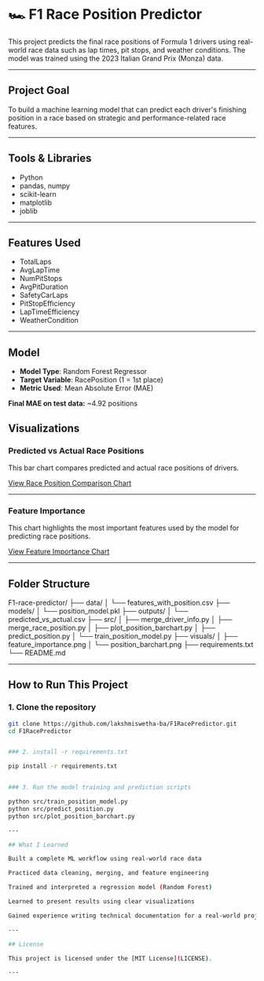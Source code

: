 # 🏎️ F1 Race Position Predictor

This project predicts the final race positions of Formula 1 drivers using real-world race data such as lap times, pit stops, and weather conditions. The model was trained using the 2023 Italian Grand Prix (Monza) data.

---

## Project Goal

To build a machine learning model that can predict each driver's finishing position in a race based on strategic and performance-related race features.

---

## Tools & Libraries

- Python
- pandas, numpy
- scikit-learn
- matplotlib
- joblib

---

## Features Used

- TotalLaps
- AvgLapTime
- NumPitStops
- AvgPitDuration
- SafetyCarLaps
- PitStopEfficiency
- LapTimeEfficiency
- WeatherCondition

---

## Model

- **Model Type**: Random Forest Regressor
- **Target Variable**: RacePosition (1 = 1st place)
- **Metric Used**: Mean Absolute Error (MAE)

**Final MAE on test data:** ~4.92 positions

## Visualizations

### Predicted vs Actual Race Positions

This bar chart compares predicted and actual race positions of drivers.

[View Race Position Comparison Chart](visuals/position_barchart.png)

---

### Feature Importance

This chart highlights the most important features used by the model for predicting race positions.

[View Feature Importance Chart](visuals/feature_importance.png)

---

## Folder Structure

F1-race-predictor/
├── data/
│   └── features_with_position.csv
├── models/
│   └── position_model.pkl
├── outputs/
│   └── predicted_vs_actual.csv
├── src/
│   ├── merge_driver_info.py
│   ├── merge_race_position.py
│   ├── plot_position_barchart.py
│   ├── predict_position.py
│   └── train_position_model.py 
├── visuals/
│   ├── feature_importance.png 
│   └── position_barchart.png
├── requirements.txt
└── README.md

---

## How to Run This Project

### 1. Clone the repository

```bash
git clone https://github.com/lakshmiswetha-ba/F1RacePredictor.git
cd F1RacePredictor


### 2. install -r requirements.txt

pip install -r requirements.txt


### 3. Run the model training and prediction scripts

python src/train_position_model.py
python src/predict_position.py
python src/plot_position_barchart.py

---

## What I Learned

Built a complete ML workflow using real-world race data

Practiced data cleaning, merging, and feature engineering

Trained and interpreted a regression model (Random Forest)

Learned to present results using clear visualizations

Gained experience writing technical documentation for a real-world project

---

## License

This project is licensed under the [MIT License](LICENSE).

---
